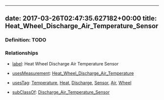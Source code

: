 
---
date: 2017-03-26T02:47:35.627182+00:00
title: Heat_Wheel_Discharge_Air_Temperature_Sensor
---
### Definition: TODO

### Relationships

* [label](http://www.w3.org/2000/01/rdf-schema#label): Heat Wheel Discharge Air Temperature Sensor

* [usesMeasurement](https://brickschema.org/schema/1.0/BrickFrame#usesMeasurement): [Heat_Wheel_Discharge_Air_Temperature](https://brickschema.org/schema/1.0/Brick#Heat_Wheel_Discharge_Air_Temperature)

* [usesTag](https://brickschema.org/schema/1.0/BrickFrame#usesTag): [Temperature](https://brickschema.org/schema/1.0/BrickTag#Temperature), [Heat](https://brickschema.org/schema/1.0/BrickTag#Heat), [Discharge](https://brickschema.org/schema/1.0/BrickTag#Discharge), [Sensor](https://brickschema.org/schema/1.0/BrickTag#Sensor), [Air](https://brickschema.org/schema/1.0/BrickTag#Air), [Wheel](https://brickschema.org/schema/1.0/BrickTag#Wheel)

* [subClassOf](http://www.w3.org/2000/01/rdf-schema#subClassOf): [Discharge_Air_Temperature_Sensor](https://brickschema.org/schema/1.0/Brick#Discharge_Air_Temperature_Sensor)
